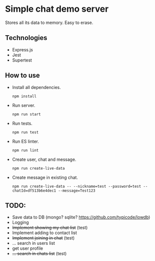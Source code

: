 # Simple chat demo server
Stores all its data to memory. Easy to erase.

## Technologies
* Express.js
* Jest
* Supertest

## How to use

* Install all dependencies.

  `npm install` 

* Run server.

  `npm run start` 

* Run tests.

  `npm run test` 

* Run ES linter.

  `npm run lint` 
  
* Create user, chat and message.

  `npm run create-live-data` 

* Create message in existing chat.

  `npm run create-live-data -- --nickname=test --password=test --chatId=df513b6e4dec1 --message=Test123` 

## TODO:
* Save data to DB (mongo? sqlite? https://github.com/typicode/lowdb)
* Logging
* ~~Implement showing my chat list~~ (test)
* Implement adding to contact list 
* ~~Implement joining in chat~~ (test)
* ... search in users list
* get user profile
* ~~... search in chats list~~ (test)
